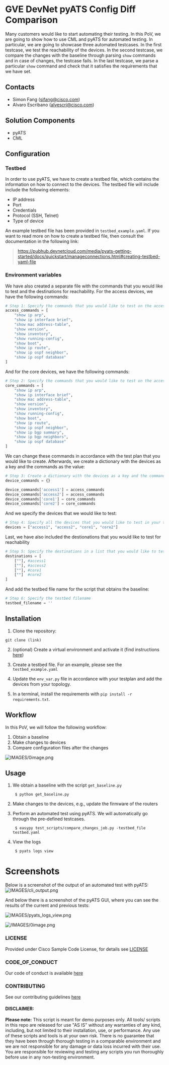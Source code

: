 # GVE DevNet pyATS Config Diff Comparison
Many customers would like to start automating their testing. In this PoV, we are going to show how to use CML and pyATS for automated testing. In particular, we are going to showcase three automated testcases. In the first testcase, we test the reachability of the devices. In the second testcase, we compare the changes with the baseline through parsing ```show``` commands and in case of changes, the testcase fails. In the last testcase, we parse a particular ```show``` command and check that it satisfies the requirements that we have set.


## Contacts
* Simon Fang (sifang@cisco.com)
* Alvaro Escribano (alvescri@cisco.com)

## Solution Components
* pyATS
* CML

## Configuration

### Testbed
In order to use pyATS, we have to create a testbed file, which contains the information on how to connect to the devices. The testbed file will include include the following elements:

* IP address
* Port
* Credentials
* Protocol (SSH, Telnet)
* Type of device

An example testbed file has been provided in ```testbed_example.yaml```. If you want to read more on how to create a testbed file, then consult the documentation in the following link: 

> https://pubhub.devnetcloud.com/media/pyats-getting-started/docs/quickstart/manageconnections.html#creating-testbed-yaml-file

### Environment variables
We have also created a separate file with the commands that you would like to test and the destinations for reachability. For the access devices, we have the following commands:

``` python
# Step 1: Specify the commands that you would like to test on the access devices
access_commands = [
    "show ip arp",
    "show ip interface brief",
    "show mac address-table",
    "show version",
    "show inventory",
    "show running-config",
    "show boot",
    "show ip route",
    "show ip ospf neighbor",
    "show ip ospf database"
]
```
And for the core devices, we have the following commands:

``` python
# Step 2: Specify the commands that you would like to test on the access devices
core_commands = [
    "show ip arp",
    "show ip interface brief",
    "show mac address-table",
    "show version",
    "show inventory",
    "show running-config",
    "show boot",
    "show ip route",
    "show ip ospf neighbor",
    "show ip bgp summary",
    "show ip bgp neighbors",
    "show ip ospf database"
]
```

We can change these commands in accordance with the test plan that you would like to create. Afterwards, we create a dictionary with the devices as a key and the commands as the value:

```python
# Step 3: Create a dictionary with the devices as a key and the commands as the value
device_commands = {}

device_commands['access1'] = access_commands
device_commands['access2'] = access_commands
device_commands['core1'] = core_commands
device_commands['core2'] = core_commands
```

And we specify the devices that we would like to test:

```python 
# Step 4: Specify all the devices that you would like to test in your topology
devices = ["access1", "access2", "core1", "core2"]
```

Last, we have also included the destionations that you would like to test for reachability

```python
# Step 5: Specify the destinations in a list that you would like to test for reachability
destinations = [
    [""], #access1
    [""], #access2
    [""], #core1
    [""]  #core2
]
```

And add the testbed file name for the script that obtains the baseline:

```python
# Step 6: Specify the testbed filename
testbed_filename = ''
```

## Installation

1. Clone the repository:

```
git clone (link)
```

2. (optional) Create a virtual environment and activate it (find instructions [here](https://docs.python.org/3/tutorial/venv.html))

3. Create a testbed file. For an example, please see the `testbed_example.yaml`

4. Update the `env_var.py` file in accordance with your testplan and add the devices from your topology. 

5. In a terminal, install the requirements with `pip install -r requirements.txt`. 

## Workflow
In this PoV, we will follow the following workflow: 

1. Obtain a baseline
2. Make changes to devices
3. Compare configuration files after the changes 


![IMAGES/0image.png](IMAGES/flow.png)


## Usage
1. We obtain a baseline with the script `get_baseline.py`

        $ python get_baseline.py
2. Make changes to the devices, e.g., update the firmware of the routers

3. Perform an automated test using pyATS. We will automatically go through the pre-defined testcases. 

        $ easypy test_scripts/compare_changes_job.py -testbed_file testbed.yaml

4. View the logs

        $ pyats logs view


# Screenshots
Below is a screenshot of the output of an automated test with pyATS: 
![IMAGES/cli_output.png](IMAGES/cli_output.png)

And below there is a screenshot of the pyATS GUI, where you can see the results of the current and previous tests:

![IMAGES/pyats_logs_view.png](IMAGES/pyats_logs_view.png)

![/IMAGES/0image.png](IMAGES/0image.png)

### LICENSE

Provided under Cisco Sample Code License, for details see [LICENSE](LICENSE.md)

### CODE_OF_CONDUCT

Our code of conduct is available [here](CODE_OF_CONDUCT.md)

### CONTRIBUTING

See our contributing guidelines [here](CONTRIBUTING.md)

#### DISCLAIMER:
<b>Please note:</b> This script is meant for demo purposes only. All tools/ scripts in this repo are released for use "AS IS" without any warranties of any kind, including, but not limited to their installation, use, or performance. Any use of these scripts and tools is at your own risk. There is no guarantee that they have been through thorough testing in a comparable environment and we are not responsible for any damage or data loss incurred with their use.
You are responsible for reviewing and testing any scripts you run thoroughly before use in any non-testing environment.